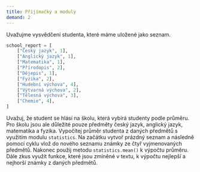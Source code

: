 ```yaml
---
title: Přijímačky a moduly
demand: 2
---
```


Uvažujme vysvědčení studenta, které máme uložené jako seznam.

```py
school_report = [
    ["Český jazyk", 1],
    ["Anglický jazyk", 1],
    ["Matematika", 1],
    ["Přírodopis", 2],
    ["Dějepis", 1],
    ["Fyzika", 2],
    ["Hudební výchova", 4],
    ["Výtvarná výchova", 2],
    ["Tělesná výchova", 3],
    ["Chemie", 4],
]
```

Uvažuj, že student se hlásí na školu, která vybírá studenty podle průměru. Pro školu jsou ale důležité pouze předměty český jazyk, anglický jazyk, matematika a fyzika. Vypočítej průměr studenta z daných předmětů s využitím modulu `statistics`. Na začátku vytvoř prázdný seznam a následně pomocí cyklu vlož do nového seznamu známky ze čtyř vyjmenovaných předmětů. Nakonec použij metodu `statistics.mean()` k výpočtu průměru. Dále zkus využít funkce, které jsou zmíněné v textu, k výpočtu nejlepší a nejhorší známky z daných předmětů.
